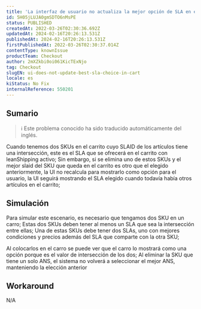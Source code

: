 ```yaml
---
title: 'La interfaz de usuario no actualiza la mejor opción de SLA en el carro'
id: 5H05jLUJA0gmSDTO6nMsPE
status: PUBLISHED
createdAt: 2022-03-26T02:30:36.692Z
updatedAt: 2024-02-16T20:26:13.531Z
publishedAt: 2024-02-16T20:26:13.531Z
firstPublishedAt: 2022-03-26T02:30:37.014Z
contentType: knownIssue
productTeam: Checkout
author: 2mXZkbi0oi061KicTExNjo
tag: Checkout
slugEN: ui-does-not-update-best-sla-choice-in-cart
locale: es
kiStatus: No Fix
internalReference: 550201
---
```


## Sumario

>ℹ️ Este problema conocido ha sido traducido automáticamente del inglés.


Cuando tenemos dos SKUs en el carrito cuyo SLAID de los artículos tiene una intersección, este es el SLA que se ofrecerá en el carrito con leanShipping activo;
Sin embargo, si se elimina uno de estos SKUs y el mejor slaid del SKU que queda en el carrito es otro que el elegido anteriormente, la UI no recalcula para mostrarlo como opción para el usuario, la UI seguirá mostrando el SLA elegido cuando todavía había otros artículos en el carrito;



## Simulación


Para simular este escenario, es necesario que tengamos dos SKU en un carro;
Estas dos SKUs deben tener al menos un SLA que sea la intersección entre ellas;
Una de estas SKUs debe tener dos SLAs, uno con mejores condiciones y precios además del SLA que comparte con la otra SKU;

Al colocarlos en el carro se puede ver que el carro lo mostrará como una opción porque es el valor de intersección de los dos;
Al eliminar la SKU que tiene un solo ANS, el sistema no volverá a seleccionar el mejor ANS, manteniendo la elección anterior



## Workaround


N/A

